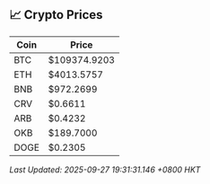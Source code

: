 ## 📈 Crypto Prices

| Coin | Price |
| ---- | ----- |
| BTC | $109374.9203 |
| ETH | $4013.5757 |
| BNB | $972.2699 |
| CRV | $0.6611 |
| ARB | $0.4232 |
| OKB | $189.7000 |
| DOGE | $0.2305 |

_Last Updated: 2025-09-27 19:31:31.146 +0800 HKT_